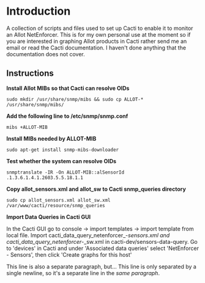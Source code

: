Introduction
============

A collection of scripts and files used to set up Cacti to enable it to monitor an Allot NetEnforcer.
This is for my own personal use at the moment so if you are interested in graphing Allot products in Cacti rather send me an email or read the Cacti documentation. I haven't done anything that the documentation does not cover.

Instructions
------------

**Install Allot MIBs so that Cacti can resolve OIDs**

    sudo mkdir /usr/share/snmp/mibs && sudo cp ALLOT-* /usr/share/snmp/mibs/

**Add the following line to /etc/snmp/snmp.conf**

    mibs +ALLOT-MIB

**Install MIBs needed by ALLOT-MIB**

    sudo apt-get install snmp-mibs-downloader

**Test whether the system can resolve OIDs**

    snmptranslate -IR -On ALLOT-MIB::alSensorId
    .1.3.6.1.4.1.2603.5.5.18.1.1

**Copy allot_sensors.xml and allot_sw to Cacti snmp_queries directory**

    sudo cp allot_sensors.xml allot_sw.xml /var/www/cacti/resource/snmp_queries

**Import Data Queries in Cacti GUI**

In the Cacti GUI go to console -> import templates -> import template from local file.
Import cacti_data_query_netenforcer_-_sensors.xml and cacti_data_query_netenforcer_-_sw.xml in cacti-dev/sensors-data-query.
Go to 'devices' in Cacti and under 'Associated data queries' select 'NetEnforcer - Sensors', then click 'Create graphs for this host'

This line is also a separate paragraph, but...
This line is only separated by a single newline, so it's a separate line in the *same paragraph*.
